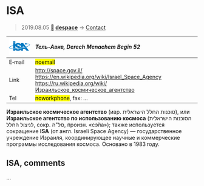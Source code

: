 # ISA
> 2019.08.05 **[🚀](../index/index.md) [despace](index.md)** → [Contact](contact.md)

|[![](f/contact/i/isa_logo1_thumb.png)](f/contact/i/isa_logo1.png)|*Тель‑Авив, Derech Menachem Begin 52*|
|:--|:--|
|E‑mail| <mark>noemail</mark> |
|Link| <http://space.gov.il/><br> <https://en.wikipedia.org/wiki/Israel_Space_Agency><br> <https://ru.wikipedia.org/wiki/Израильское_космическое_агентство> |
|Tel| <mark>noworkphone</mark>, fax: … |

**Израильское космическое агентство** (ивр. ‏סוכנות החלל הישראלית‏‎), или **Израильское агентство по использованию космоса** (‏הסוכנות הישראלית לניצול החלל‎‏‎, сокр. ‏סל"ה‎‏‎, произн. «сэ́ла»); также используется сокращение **ISA** (от англ. Israeli Space Agency) — государственное учреждение Израиля, координирующее научные и коммерческие программы исследования космоса. Основано в 1983 году.


<p style="page-break-after:always"> </p>

## ISA, comments

…
